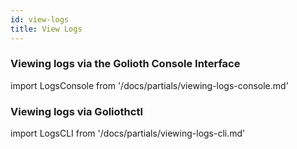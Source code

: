 ```yaml
---
id: view-logs
title: View Logs
---
```


### Viewing logs via the Golioth Console Interface

import LogsConsole from '/docs/partials/viewing-logs-console.md'

<LogsConsole/>

### Viewing logs via Goliothctl

import LogsCLI from '/docs/partials/viewing-logs-cli.md'

<LogsCLI/>
